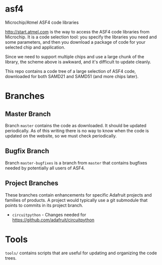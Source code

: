 # asf4
Microchip/Atmel ASF4 code libraries

http://start.atmel.com is the way to access the ASF4 code libraries from Microchip. It is a code selection tool: you specify the libraries you need and some parameters, and then you download a package of code for your selected chip and application.

Since we need to support multiple chips and use a large chunk of the library, the scheme above is awkward, and it's difficult to update cleanly.

This repo contains a code tree of a large selection of ASF4 code, downloaded for both SAMD21 and SAMD51 (and more chips later).

# Branches

## Master Branch
Branch `master` contains the code as downloaded. It should be updated periodically. As of this writing there is no way to know when the code is updated on the website, so we must check periodically.

## Bugfix Branch
Branch `master-bugfixes` is a branch from `master` that contains bugfixes needed by potentially all users of ASF4.

## Project Branches
These branches contain enhancements for specific Adafruit projects and families of products. A project would typically use a git submodule that points to commits in its project branch.

* `circuitpython` - Changes needed for https://github.com/adafruit/circuitpython

# Tools
`tools/` contains scripts that are useful for updating and organizing the code trees.
